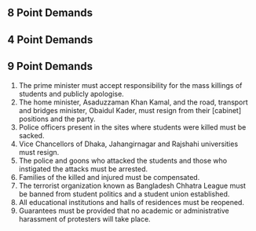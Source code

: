 ## 8 Point Demands

## 4 Point Demands

## 9 Point Demands

1) The prime minister must accept responsibility for the mass killings of students and publicly apologise.
2) The home minister, Asaduzzaman Khan Kamal, and the road, transport and bridges minister, Obaidul Kader, must resign from their [cabinet] positions and the party.
3) Police officers present in the sites where students were killed must be sacked.
4) Vice Chancellors of Dhaka, Jahangirnagar and Rajshahi universities must resign.
5) The police and goons who attacked the students and those who instigated the attacks must be arrested.
6) Families of the killed and injured must be compensated.
7) The terrorist organization known as Bangladesh Chhatra League must be banned from student politics and a student union established.
8) All educational institutions and halls of residences must be reopened.
9) Guarantees must be provided that no academic or administrative harassment of protesters will take place.
